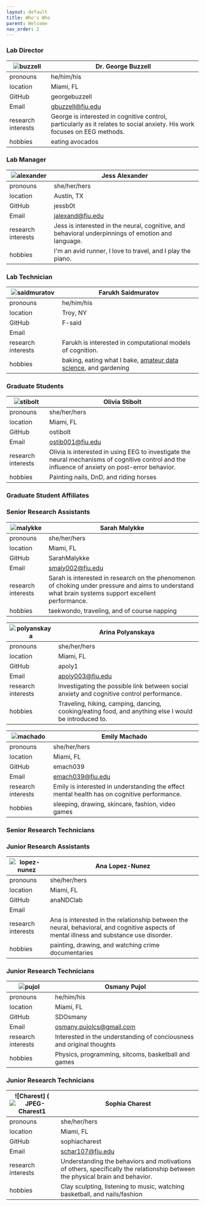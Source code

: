 ```yaml
---
layout: default
title: Who's Who
parent: Welcome
nav_order: 2
---
```


### Lab Director

| ![buzzell](https://raw.githubusercontent.com/NDCLab/wiki/main/docs/_assets/whos-who/buzzell.jpg) | Dr. George Buzzell |
| ---  | ---  |
| pronouns | he/him/his |
| location | Miami, FL |
| GitHub | georgebuzzell |
| Email  | gbuzzell@fiu.edu |
| research interests | George is interested in cognitive control, particularly as it relates to social anxiety. His work focuses on EEG methods. |
| hobbies | eating avocados |


### Lab Manager

| ![alexander](https://raw.githubusercontent.com/NDCLab/wiki/main/docs/_assets/whos-who/alexander.jpg) | Jess Alexander |
| ---  | ---  |
| pronouns | she/her/hers |
| location | Austin, TX |
| GitHub | jessb0t |
| Email  | jalexand@fiu.edu |
| research interests | Jess is interested in the neural, cognitive, and behavioral underpinnings of emotion and language. |
| hobbies | I'm an avid runner, I love to travel, and I play the piano. |



### Lab Technician

| ![saidmuratov](https://raw.githubusercontent.com/NDCLab/wiki/main/docs/_assets/whos-who/saidmuratov.jpg) | Farukh Saidmuratov |
| ---  | ---  |
| pronouns | he/him/his |
| location | Troy, NY |
| GitHub | F-said |
| Email  | |
| research interests | Farukh is interested in computational models of cognition. |
| hobbies | baking, eating what I bake, [amateur data science](https://github.com/F-said/march-madness-predict), and gardening |

### Graduate Students

| ![stibolt](https://raw.githubusercontent.com/NDCLab/wiki/main/docs/_assets/whos-who/stibolt.jpg) | Olivia Stibolt |
| ---  | ---  |
| pronouns | she/her/hers |
| location | Miami, FL |
| GitHub | ostibolt |
| Email  | ostib001@fiu.edu |
| research interests | Olivia is interested in using EEG to investigate the neural mechanisms of cognitive control and the influence of anxiety on post-error behavior. |
| hobbies | Painting nails, DnD, and riding horses |



### Graduate Student Affiliates


### Senior Research Assistants

| ![malykke](https://raw.githubusercontent.com/NDCLab/wiki/main/docs/_assets/whos-who/malykke.jpg) | Sarah Malykke |
| ---  | ---  |
| pronouns | she/her/hers |
| location | Miami, FL |
| GitHub | SarahMalykke |
| Email  | smaly002@fiu.edu |
| research interests | Sarah is interested in research on the phenomenon of choking under pressure and aims to understand what brain systems support excellent performance. |
| hobbies | taekwondo, traveling, and of course napping |

| ![polyanskaya](https://raw.githubusercontent.com/NDCLab/wiki/main/docs/_assets/whos-who/polyanskaya.jpg) | Arina Polyanskaya |
| ---  | ---  |
| pronouns | she/her/hers |
| location | Miami, FL |
| GitHub | apoly1 |
| Email  | apoly003@fiu.edu |
| research interests | Investigating the possible link between social anxiety and cognitive control performance. |
| hobbies | Traveling, hiking, camping, dancing, cooking/eating food, and anything else I would be introduced to. |

| ![machado](https://raw.githubusercontent.com/NDCLab/wiki/main/docs/_assets/whos-who/machado.jpg) | Emily Machado |
| ---  | ---  |
| pronouns | she/her/hers |
| location | Miami, FL |
| GitHub | emach039 |
| Email  | emach039@fiu.edu |
| research interests | Emily is interested in understanding the effect mental health has on cognitive performance. |
| hobbies | sleeping, drawing, skincare, fashion, video games |

### Senior Research Technicians


### Junior Research Assistants

| ![lopez-nunez](https://raw.githubusercontent.com/NDCLab/wiki/main/docs/_assets/whos-who/lopez-nunez.jpg) | Ana Lopez-Nunez |
| ---  | ---  |
| pronouns | she/her/hers |
| location | Miami, FL |
| GitHub | anaNDClab |
| Email  | |
| research interests | Ana is interested in the relationship between the neural, behavioral, and cognitive aspects of mental illness and substance use disorder. |
| hobbies | painting, drawing, and watching crime documentaries |

### Junior Research Technicians

| ![pujol](https://raw.githubusercontent.com/NDCLab/wiki/main/docs/_assets/whos-who/pujol.jpg) | Osmany Pujol |
| ---  | ---  |
| pronouns | he/him/his |
| location | Miami, FL |
| GitHub | SDOsmany |
| Email  |osmany.pujolcs@gmail.com |
| research interests | Interested in the understanding of conciousness and original thoughts  |
| hobbies | Physics, programming, sitcoms, basketball and games |

### Junior Research Technicians

| ![Charest] (![JPEG-Charest1](https://user-images.githubusercontent.com/88559737/129980850-26cba7a1-52b8-498e-8617-65e667748a42.png) | Sophia Charest |
| ---  | ---  |
| pronouns | she/her/hers |
| location | Miami, FL |
| GitHub | sophiacharest |
| Email  | schar107@fiu.edu |
| research interests | Understanding the behaviors and motivations of others, specifically the relationship between the physical brain and behavior.  |
| hobbies | Clay sculpting, listening to music, watching basketball, and nails/fashion | 
